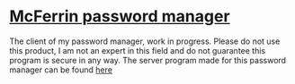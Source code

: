 # [McFerrin password manager][mcferrin]

The client of my password manager, work in progress.
Please do not use this product, I am not an expert in this field and do not guarantee this program is secure in any way.
The server program made for this password manager can be found [here][mcferrin-api]

[mcferrin]: https://github.com/mcxim/mcferrin
[mcferrin-api]: https://github.com/mcxim/mcferrin-api
